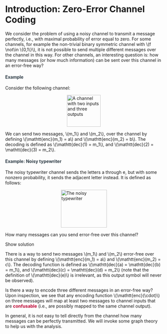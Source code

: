# Introduction: Zero-Error Channel Coding

<p>We consider the problem of using a noisy channel to transmit a message perfectly, i.e., with maximal probability of error equal to zero. For some channels, for example the non-trivial binary symmetric channel with \(f \not\in \{0,1\}\), it is not possible to send multiple different messages over the channel in this way. For other channels, an interesting question is: how many messages (or how much information) can be sent over this channel in an error-free way?</p>
<div class="content-box pad-box-mini border border-trbl border-round">
<h4 style="color: #2d3b45;"><strong>Example</strong></h4>
Consider the following channel:
<p><img style="display: block; margin-left: auto; margin-right: auto;" src="https://canvas.uva.nl/courses/10933/files/1322448/preview?verifier=luqcct2ZmIuBWslBVKBW33QBbtismJpEVcLg8g08" alt="A channel with two inputs and three outputs" width="108" height="102" data-api-endpoint="https://canvas.uva.nl/api/v1/courses/10933/files/1322448" data-api-returntype="File"></p>
We can send two messages, \(m_1\) and \(m_2\), over the channel by defining \(\mathtt{enc}(m_1) = a\) and \(\mathtt{enc}(m_2) = b\). The decoding is defined as \(\mathtt{dec}(1) = m_1\), and \(\mathtt{dec}(2) = \mathtt{dec}(3) = m_2\).</div>
<div class="content-box pad-box-mini border border-trbl border-round">
<h4 id="noisy" style="color: #2d3b45;"><strong>Example: Noisy typewriter</strong></h4>
The noisy typewriter channel sends the letters a through e, but with some nonzero probability, it sends the adjacent letter instead. It is defined as follows:
<p><img style="display: block; margin-left: auto; margin-right: auto;" src="https://canvas.uva.nl/courses/10933/files/1322449/preview?verifier=0lYQZSKmqYnEMrQmPIzi35wyqsizrwm6K32vro1i" alt="The noisy typewriter" width="147" height="121" data-api-endpoint="https://canvas.uva.nl/api/v1/courses/10933/files/1322449" data-api-returntype="File"></p>
How many messages can you send error-free over this channel?
<p><span class="element_toggler" role="button" aria-controls="group2" aria-label="Toggler" aria-expanded="false"><span class="Button">Show solution</span></span></p>
<div id="group2" style="">
<div class="content-box">
<p>There is a way to send two messages \(m_1\) and \(m_2\) error-free over this channel by defining \(\mathtt{enc}(m_1) = a\) and \(\mathtt{enc}(m_2) = c\). The decoding function is defined as \(\mathtt{dec}(a) = \mathtt{dec}(b) = m_1\), and \(\mathtt{dec}(c) = \mathtt{dec}(d) = m_2\) (note that the definition of \(\mathtt{dec}(e)\) is irrelevant, as this output symbol will never be observed).</p>
<p>Is there a way to encode three different messages in an error-free way? Upon inspection, we see that any encoding function \(\mathtt{enc}(\cdot)\) on three messages will map at least two messages to channel inputs that are <span style="color: #bc0031;"><strong>confusable</strong></span> (i.e., are possibly mapped to the same channel output).</p>
</div>
</div>
</div>
<p>In general, it is not easy to tell directly from the channel how many messages can be perfectly transmitted. We will invoke some graph theory to help us with the analysis.</p>